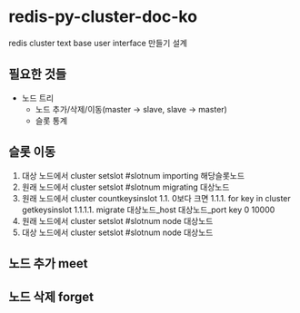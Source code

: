 # redis-py-cluster-doc-ko
redis cluster text base user interface 만들기 설계

## 필요한 것들
* 노드 트리
  * 노드 추가/삭제/이동(master -> slave, slave -> master)
  * 슬롯 통계

## 슬롯 이동
1. 대상 노드에서 cluster setslot #slotnum importing 해당슬롯노드
1. 원래 노드에서 cluster setslot #slotnum migrating 대상노드
1. 원래 노드에서 cluster countkeysinslot
1.1. 0보다 크면
1.1.1. for key in cluster getkeysinslot
1.1.1.1. migrate 대상노드_host 대상노드_port key 0 10000
1. 원래 노드에서 cluster setslot #slotnum node 대상노드
1. 대상 노드에서 cluster setslot #slotnum node 대상노드
  

## 노드 추가 meet

## 노드 삭제 forget


    
